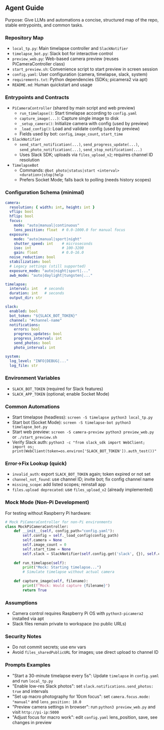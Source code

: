 ## Agent Guide

Purpose: Give LLMs and automations a concise, structured map of the repo, stable entrypoints, and common tasks.

### Repository Map
- `local_tp.py`: Main timelapse controller and `SlackNotifier`
- `timelapse_bot.py`: Slack bot for interactive control
- `preview_web.py`: Web-based camera preview (reuses PiCameraController class)
- `start_preview.sh`: Convenience script to start preview in screen session
- `config.yaml`: User configuration (camera, timelapse, slack, system)
- `requirements.txt`: Python dependencies (SDKs; picamera2 via apt)
- `README.md`: Human quickstart and usage

### Entrypoints and Contracts
- `PiCameraController` (shared by main script and web preview)
  - `run_timelapse()`: Start timelapse according to `config.yaml`
  - `capture_image(...)`: Capture single image to disk
  - `_setup_camera()`: Initialize camera with config (used by preview)
  - `_load_config()`: Load and validate config (used by preview)
  - Fields used by bot: `config`, `image_count`, `start_time`
- `SlackNotifier`
  - `send_start_notification(...)`, `send_progress_update(...)`, `send_photo_notification(...)`, `send_stop_notification(...)`
  - Uses Slack SDK; uploads via `files_upload_v2`; requires channel ID resolution
- `TimelapseBot`
  - Commands: `@bot photo|status|start <interval> <duration>|stop|help`
  - Prefers Socket Mode; falls back to polling (needs history scopes)

### Configuration Schema (minimal)
```yaml
camera:
  resolution: { width: int, height: int }
  vflip: bool
  hflip: bool
  focus:
    mode: "auto|manual|continuous"
    lens_position: float  # 0.0-1000.0 for manual focus
  exposure:
    mode: "auto|manual|sport|night"
    shutter_speed: int    # microseconds
    iso: int              # 100-3200
    gain: float           # 0.0-16.0
  noise_reduction: bool
  stabilization: bool
  # Legacy settings (still supported)
  exposure_mode: "auto|night|sport|..."
  awb_mode: "auto|daylight|tungsten|..."

timelapse:
  interval: int   # seconds
  duration: int   # seconds
  output_dir: str

slack:
  enabled: bool
  bot_token: "${SLACK_BOT_TOKEN}"
  channel: "#channel-name"
  notifications:
    errors: bool
    progress_updates: bool
    progress_interval: int
    send_photos: bool
    photo_interval: int

system:
  log_level: "INFO|DEBUG|..."
  log_file: str
```

### Environment Variables
- `SLACK_BOT_TOKEN` (required for Slack features)
- `SLACK_APP_TOKEN` (optional; enable Socket Mode)

### Common Automations
- Start timelapse (headless): `screen -S timelapse python3 local_tp.py`
- Start bot (Socket Mode): `screen -S timelapse-bot python3 timelapse_bot.py`
- Start web preview: `screen -S camera-preview python3 preview_web.py` or `./start_preview.sh`
- Verify Slack auth: `python3 -c "from slack_sdk import WebClient; import os; print(WebClient(token=os.environ['SLACK_BOT_TOKEN']).auth_test())"`

### Error→Fix Lookup (quick)
- `invalid_auth`: export `SLACK_BOT_TOKEN` again; token expired or not set
- `channel_not_found`: use channel ID; invite bot; fix config channel name
- `missing_scope`: add listed scopes; reinstall app
- `files.upload deprecated`: use `files_upload_v2` (already implemented)

### Mock Mode (Non-Pi Development)
For testing without Raspberry Pi hardware:

```python
# Mock PiCameraController for non-Pi environments
class MockPiCameraController:
    def __init__(self, config_path="config.yaml"):
        self.config = self._load_config(config_path)
        self.camera = None
        self.image_count = 0
        self.start_time = None
        self.slack = SlackNotifier(self.config.get('slack', {}), self.config, logging.getLogger())
    
    def run_timelapse(self):
        print("Mock: Starting timelapse...")
        # Simulate timelapse without actual camera
    
    def capture_image(self, filename):
        print(f"Mock: Would capture {filename}")
        return True
```

### Assumptions
- Camera control requires Raspberry Pi OS with `python3-picamera2` installed via apt
- Slack files remain private to workspace (no public URLs)

### Security Notes
- Do not commit secrets; use env vars
- Avoid `files_sharedPublicURL` for images; use direct upload to channel ID

### Prompts Examples
- "Start a 30-minute timelapse every 5s": Update `timelapse` in `config.yaml` and run `local_tp.py`
- "Enable low-res Slack photos": set `slack.notifications.send_photos: true` and intervals
- "Set up macro photography for 10cm focus": set `camera.focus.mode: "manual"` and `lens_position: 10.0`
- "Preview camera settings in browser": run `python3 preview_web.py` and visit `http://pi-ip:5000`
- "Adjust focus for macro work": edit `config.yaml` lens_position, save, see changes in preview


